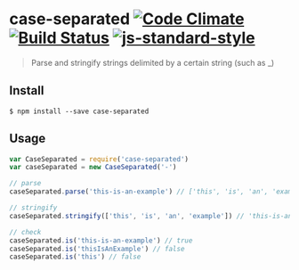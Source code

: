 case-separated [![Code Climate](https://codeclimate.com/github/ileri/case-separated/badges/gpa.svg)](https://codeclimate.com/github/ileri/case-separated) [![Build Status](https://travis-ci.org/ileri/case-separated.svg)](https://travis-ci.org/ileri/case-separated) [![js-standard-style](https://img.shields.io/badge/code%20style-standard-brightgreen.svg?style=flat)](https://github.com/feross/standard)
==============
> Parse and stringify strings delimited by a certain string (such as _)

Install
--------------
```
$ npm install --save case-separated
```

Usage
--------------
```js
var CaseSeparated = require('case-separated')
var caseSeparated = new CaseSeparated('-')

// parse
caseSeparated.parse('this-is-an-example') // ['this', 'is', 'an', 'example']

// stringify
caseSeparated.stringify(['this', 'is', 'an', 'example']) // 'this-is-an-example'

// check
caseSeparated.is('this-is-an-example') // true
caseSeparated.is('thisIsAnExample') // false
caseSeparated.is('this') // false
```
